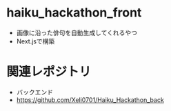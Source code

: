 # haiku_hackathon_front
- 画像に沿った俳句を自動生成してくれるやつ
- Next.jsで構築

# 関連レポジトリ
- バックエンド
- https://github.com/Xeli0701/Haiku_Hackathon_back